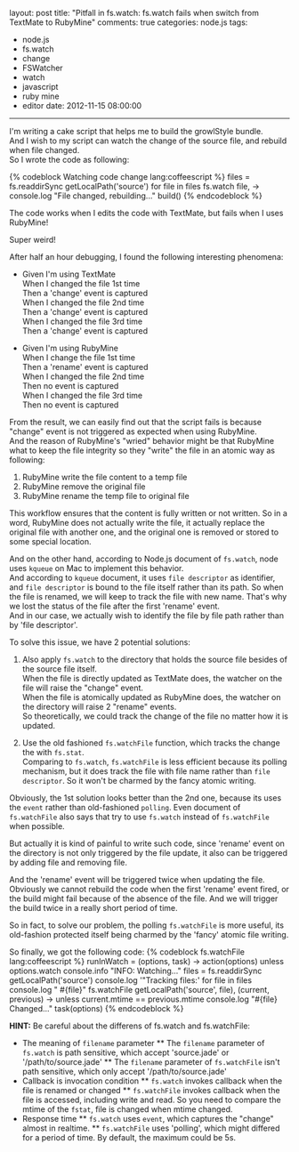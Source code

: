 layout: post
title: "Pitfall in fs.watch: fs.watch fails when switch from TextMate to RubyMine"
comments: true
categories: node.js
tags:
  - node.js
  - fs.watch
  - change
  - FSWatcher
  - watch
  - javascript
  - ruby mine
  - editor
date: 2012-11-15 08:00:00
---
I'm writing a cake script that helps me to build the growlStyle bundle.  
And I wish to my script can watch the change of the source file, and rebuild when file changed.  
So I wrote the code as following:

{% codeblock Watching code change lang:coffeescript %}
files = fs.readdirSync getLocalPath('source')
for file in files
  fs.watch file, ->
    console.log "File changed, rebuilding..."
    build()
{% endcodeblock %}

The code works when I edits the code with TextMate, but fails when I uses RubyMine!

Super weird!

After half an hour debugging, I found the following interesting phenomena:

* Given I'm using TextMate  
When I changed the file 1st time  
Then a 'change' event is captured  
When I changed the file 2nd time  
Then a 'change' event is captured  
When I changed the file 3rd time  
Then a 'change' event is captured

* Given I'm using RubyMine  
When I change the file 1st time  
Then a 'rename' event is captured  
When I changed the file 2nd time  
Then no event is captured  
When I changed the file 3rd time  
Then no event is captured

From the result, we can easily find out that the script fails is because "change" event is not triggered as expected when using RubyMine.  
And the reason of RubyMine's "wried" behavior might be that RubyMine what to keep the file integrity so they "write" the file in an atomic way as following:

1. RubyMine write the file content to a temp file
2. RubyMine remove the original file
3. RubyMine rename the temp file to original file

This workflow ensures that the content is fully written or not written. So in a word, RubyMine does not actually write the file, it actually replace the original file with another one, and the original one is removed or stored to some special location.

And on the other hand, according to Node.js document of `fs.watch`, node uses `kqueue` on Mac to implement this behavior.  
And according to `kqueue` document, it uses `file descriptor` as identifier, and `file descriptor` is bound to the file itself rather than its path. So when the file is renamed, we will keep to track the file with new name. That's why we lost the status of the file after the first 'rename' event.  
And in our case, we actually wish to identify the file by file path rather than by 'file descriptor'. 

To solve this issue, we have 2 potential solutions:

1. Also apply `fs.watch` to the directory that holds the source file besides of the source file itself.  
When the file is directly updated as TextMate does, the watcher on the file will raise the "change" event.  
When the file is atomically updated as RubyMine does, the watcher on the directory will raise 2 "rename" events.  
So theoretically, we could track the change of the file no matter how it is updated.

2. Use the old fashioned `fs.watchFile` function, which tracks the change the with `fs.stat`.  
Comparing to `fs.watch`, `fs.watchFile` is less efficient because its polling mechanism, but it does track the file with file name rather than `file descriptor`. So it won't be charmed by the fancy atomic writing.

Obviously, the 1st solution looks better than the 2nd one, because its uses the `event` rather than old-fashioned `polling`. Even document of `fs.watchFile` also says that try to use `fs.watch` instead of `fs.watchFile` when possible.

But actually it is kind of painful to write such code, since 'rename' event on the directory is not only triggered by the file update, it also can be triggered by adding file and removing file.

And the 'rename' event will be triggered twice when updating the file. Obviously we cannot rebuild the code when the first 'rename' event fired, or the build might fail because of the absence of the file. And we will trigger the build twice in a really short period of time.

So in fact, to solve our problem, the polling `fs.watchFile` is more useful, its old-fashion protected itself being charmed by the 'fancy' atomic file writing.

So finally, we got the following code:
{% codeblock fs.watchFile lang:coffeescript %}
runInWatch = (options, task) ->
  action(options) unless options.watch
  console.info "INFO: Watching..."
  files = fs.readdirSync getLocalPath('source')
  console.log '"Tracking files:'
  for file in files
    console.log "  #{file}"
    fs.watchFile getLocalPath('source', file), (current, previous) ->
      unless current.mtime == previous.mtime
        console.log "#{file} Changed..."
        task(options)
{% endcodeblock %}

**HINT:** Be careful about the differens of fs.watch and fs.watchFile:

* The meaning of `filename` parameter
** The `filename` parameter of `fs.watch` is path sensitive, which accept 'source.jade' or '/path/to/source.jade'
** The `filename` parameter of `fs.watchFile` isn't path sensitive, which only accept '/path/to/source.jade'
* Callback is invocation condition
** `fs.watch` invokes callback when the file is renamed or changed
** `fs.watchFile` invokes callback when the file is accessed, including write and read.
So you need to compare the mtime of the `fstat`, file is changed when mtime changed.
* Response time
** `fs.watch` uses `event`, which captures the "change" almost in realtime.
** `fs.watchFile` uses 'polling', which might differed for a period of time. By default, the maximum could be 5s.

 




